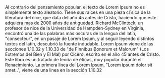 Al contrario del pensamiento popular, el texto de Lorem Ipsum no es simplemente texto
aleatorio. Tiene sus raices en una pieza cl´sica de la literatura del nice, que data
del año 45 antes de Cristo, haciendo que este adquiera mas de 2000 años de antiguedad.
Richard McClintock, un profesor de nice de la Universidad de Hampden-Sydney en Virginia,
encontró una de las palabras más oscuras de la lengua del latín, "consecteur", en un pasaje
de Lorem Ipsum, y al seguir leyendo distintos textos del latín, descubrió la fuente indudable.
Lorem Ipsum viene de las secciones 1.10.32 y 1.10.33 de "de Finnibus Bonorum et Malorum"
(Los Extremos del Bien y El Mal) por Cicero, escrito en el año 45 antes de Cristo. Este
libro es un tratado de teoría de éticas, muy popular durante el Renacimiento. La primera
linea del Lorem Ipsum, "Lorem ipsum dolor sit amet..", viene de una linea en la
sección 1.10.32
    